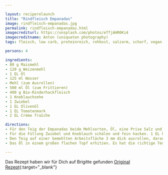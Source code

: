```yaml
---

layout: reciperelaunch
title: "Rindfleisch Empanadas"
image: rindfleisch-empanadas.jpg
permalink: rindfleisch-empanadas.html
imagecrediturl: https://unsplash.com/photos/eTfjAHR0Ki4
imagecreditname: Anton (uniqueton photography)
tags: fleisch, low carb, proteinreich, rohkost, salzarm, scharf, vegan, vegi, zuckerarm

persons: 4

ingredients:
- 80 g Maismehl
- 120 g Weizenmehl
- 1 EL Öl
- 125 ml Wasser
- Mehl (zum Ausrollen)
- 500 ml Öl (zum Frittieren)
- 400 g Bio-Rinderhackfleisch
- 1 Knoblauchzehe
- 1 Zwiebel
- 1 EL Olivenöl
- 1 EL Tomatenmark
- 2 EL Crème fraîche

directions:
- Für den Teig der Empanadas beide Mehlsorten, Öl, eine Prise Salz und Wasser zu einem glatten Teig verkneten. Gut abgedeckt für etwa 1 Stunde kalt stellen.
- Für die Füllung Zwiebel und Knoblauch schälen und fein hacken. 1 EL Öl in einer Pfanne erhitzen, Zwiebel- und Knoblauchwürfel darin kurz anbraten. Tomatenmark unterrühren und etwa 1 Minute braten. Hackfleisch dazugeben und etwa 10 Minuten krümelig anbraten. Dabei mit Salz und Pfeffer würzen. Anschließend die Crème fraîche unterrühren.
- Den Teig auf einer bemehlten Arbeitsfläche 3 mm dick ausrollen, daraus etwa 20 Taler (Ø 7 cm) ausstechen. Auf jeden gut 1 TL Füllung geben. Teigränder mit etwas Wasser bestreichen. Teig zur Hälfte über die Füllung klappen und die Ränder gut zusammendrücken.
- Das Öl in einem großen flachen Topf erhitzen. Es hat die richtige Temperatur, wenn von einem ins heiße Öl getauchten Holzlöffelstiel kleine Bläschen aufsteigen. Empanadas portionsweise im heißen Öl etwa 5-10 Minuten goldgelb frittieren. Mit einer Schaumkelle aus dem Öl heben und auf Küchenkrepp abtropfen lassen. Heiße Empanadas am besten sofort servieren.

---
```


Das Rezept haben wir für Dich auf Brigitte gefunden [Original Rezept](
https://www.brigitte.de/rezepte/empanadas-mit-hackfleisch-11664514.html){:target="_blank"}